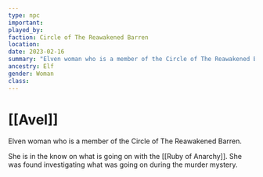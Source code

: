 ```yaml
---
type: npc
important:
played_by:
faction: Circle of The Reawakened Barren
location: 
date: 2023-02-16
summary: "Elven woman who is a member of the Circle of The Reawakened Barren"
ancestry: Elf
gender: Woman
class: 
---
```

# [[Avel]]

Elven woman who is a member of the Circle of The Reawakened Barren.

She is in the know on what is going on with the [[Ruby of Anarchy]]. She was found investigating what was going on during the murder mystery.